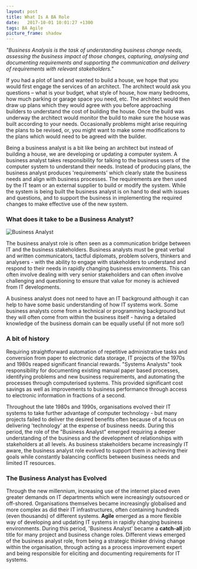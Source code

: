 ```yaml
---
layout: post
title: What Is A BA Role
date:   2017-10-01 10:01:27 +1300
tags: BA Agile
picture_frame: shadow
---
```

*"Business Analysis is the task of understanding business change needs, assessing the business impact of those changes, capturing, analysing and documenting requirements and supporting the communication and delivery of requirements with relevant stakeholders."*
<!--more-->

If you had a plot of land and wanted to build a house, we hope that you would first engage the services of an architect. The architect would ask you questions – what is your budget, what style of house, how many bedrooms, how much parking or garage space you need, etc. The architect would then draw up plans which they would agree with you before approaching builders to understand the cost of building the house. Once the build was underway the architect would monitor the build to make sure the house was built according to your needs. Occasionally problems might arise requiring the plans to be revised, or, you might want to make some modifications to the plans which would need to be agreed with the builder.

Being a business analyst is a bit like being an architect but instead of building a house, we are developing or updating a computer system. A business analyst takes responsibility for talking to the business users of the computer system to understand their needs. Instead of producing plans, the business analyst produces 'requirements' which clearly state the business needs and align with business processes. The requirements are then used by the IT team or an external supplier to build or modify the system. While the system is being built the business analyst is on hand to deal with issues and questions, and to support the business in implementing the required changes to make effective use of the new system.

### What does it take to be a Business Analyst?
![Business Analyst](https://encrypted-tbn0.gstatic.com/images?q=tbn:ANd9GcSW63Co2G-YtL9mB51HWcI_1sqDo46fd5UppL6KYHu2lNAM643r "Business Analyst")

The business analyst role is often seen as a communication bridge between IT and the business stakeholders. Business analysts must be great verbal and written communicators, tactful diplomats, problem solvers, thinkers and analysers - with the ability to engage with stakeholders to understand and respond to their needs in rapidly changing business environments. This can often involve dealing with very senior stakeholders and can often involve challenging and questioning to ensure that value for money is achieved from IT developments.

A business analyst does not need to have an IT background although it can help to have some basic understanding of how IT systems work. Some business analysts come from a technical or programming background but they will often come from within the business itself - having a detailed knowledge of the business domain can be equally useful (if not more so!)

### A bit of history

Requiring straightforward automation of repetitive administrative tasks and conversion from paper to electronic data storage, IT projects of the 1970s and 1980s reaped significant financial rewards. "Systems Analysts" took responsibility for documenting existing manual paper based processes, identifying problems and new business requirements, and automating the processes through computerised systems. This provided significant cost savings as well as improvements to business performance through access to electronic information in fractions of a second.

Throughout the late 1980s and 1990s, organisations evolved their IT systems to take further advantage of computer technology - but many projects failed to deliver the desired benefits often because of a focus on delivering 'technology' at the expense of business needs. During this period, the role of the "Business Analyst" emerged requiring a deeper understanding of the business and the development of relationships with stakeholders at all levels. As business stakeholders became increasingly IT aware, the business analyst role evolved to support them in achieving their goals while constantly balancing conflicts between business needs and limited IT resources.

### The Business Analyst has Evolved

Through the new millennium, increasing use of the internet placed even greater demands on IT departments which were increasingly outsourced or off-shored. Organisations themselves became increasingly globalised and more complex as did their IT infrastructures, often containing hundreds (even thousands) of different systems. **Agile** emerged as a more flexible way of developing and updating IT systems in rapidly changing business environments. During this period, 'Business Analyst' became a **catch-all** job title for many project and business change roles. Different views emerged of the business analyst role, from being a strategic thinker driving change within the organisation, through acting as a process improvement expert and being responsible for eliciting and documenting requirements for IT systems.

